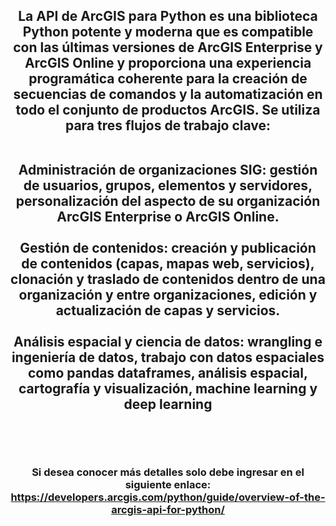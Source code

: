 <div id="header" align="center">
  <h2>La API de ArcGIS para Python es una biblioteca Python potente y moderna que es compatible con las últimas versiones de ArcGIS Enterprise y ArcGIS Online y proporciona una experiencia programática coherente para la creación de secuencias de comandos y la automatización en todo el conjunto de productos ArcGIS. Se utiliza para tres flujos de trabajo clave:<br><br>

Administración de organizaciones SIG: gestión de usuarios, grupos, elementos y servidores, personalización del aspecto de su organización ArcGIS Enterprise o ArcGIS Online.<br><br>
Gestión de contenidos: creación y publicación de contenidos (capas, mapas web, servicios), clonación y traslado de contenidos dentro de una organización y entre organizaciones, edición y actualización de capas y servicios.<br><br>
Análisis espacial y ciencia de datos: wrangling e ingeniería de datos, trabajo con datos espaciales como pandas dataframes, análisis espacial, cartografía y visualización, machine learning y deep learning<br><br></h2><br>
    <h3>Si desea conocer más detalles solo debe ingresar en el siguiente enlace: https://developers.arcgis.com/python/guide/overview-of-the-arcgis-api-for-python/</h3>
</div>
